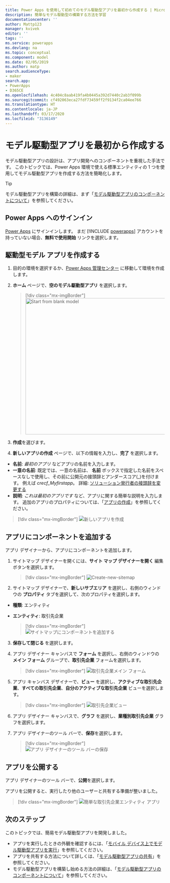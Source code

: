 ```yaml
---
title: Power Apps を使用して初めてのモデル駆動型アプリを最初から作成する | Microsoft Docs
description: 簡単なモデル駆動型の構築する方法を学習
documentationcenter: ''
author: Mattp123
manager: kvivek
editor: ''
tags: ''
ms.service: powerapps
ms.devlang: na
ms.topic: conceptual
ms.component: model
ms.date: 02/05/2019
ms.author: matp
search.audienceType:
- maker
search.app:
- PowerApps
- D365CE
ms.openlocfilehash: 4c404c8aab419fa4b0445a392d7440c2ab3f099b
ms.sourcegitcommit: cf492063eca27fdf73459ff2f9134f2ca04ee766
ms.translationtype: HT
ms.contentlocale: ja-JP
ms.lasthandoff: 03/17/2020
ms.locfileid: "3136149"
---
```

# <a name="build-your-first-model-driven-app-from-scratch"></a>モデル駆動型アプリを最初から作成する
モデル駆動型アプリの設計は、アプリ開発へのコンポーネントを重視した手法です。 このトピックでは、Power Apps 環境で使える標準エンティティの 1 つを使用してモデル駆動型アプリを作成する方法を簡略化します。

> [!TIP]
> モデル駆動型アプリを構築の詳細は、まず「[モデル駆動型アプリのコンポーネントについて](model-driven-app-components.md)」を参照してください。 

## <a name="sign-in-to-power-apps"></a>Power Apps へのサインイン
[Power Apps](https://make.powerapps.com/) にサインインします。 まだ [!INCLUDE [powerapps](../../includes/powerapps.md)] アカウントを持っていない場合、**無料で使用開始** リンクを選択します。 

## <a name="create-your-model-driven-app"></a>駆動型モデル アプリを作成する

1.    目的の環境を選択するか、[Power Apps 管理センター](https://admin.powerapps.com/) に移動して環境を作成します。

2.  **ホーム** ページで、**空のモデル駆動型アプリ** を選択します。

    > [!div class="mx-imgBorder"] 
    > <img src="media/build-first-model-driven-app/start-from-blank-model-driven.png" alt="Start from blank model" height="429" width="673">

3.  **作成**を選びます。

3.    **新しいアプリの作成** ページで、以下の情報を入力し、**完了** を選択します。 
  - **名前**: *最初のアプリ* などアプリの名前を入力します。 
  - **一意の名前**: 既定では、一意の名前は、 **名前** ボックスで指定した名前をスペースなしで使用し、その前に公開元の接頭辞とアンダースコア(_)を付けます。 例えば *crecf_Myfirstapp*。 詳細: [ソリューション発行者の接頭辞を変更する](../common-data-service/change-solution-publisher-prefix.md)
  - **説明**: *これは最初のアプリです* など、アプリに関する簡単な説明を入力します。
追加のアプリのプロパティについては、「[アプリの作成](create-edit-app.md#create-an-app)」を参照してください。

  > [!div class="mx-imgBorder"] 
  > ![新しいアプリを作成](media/create-new-app.png "新しいアプリを作成")

## <a name="add-components-to-your-app"></a>アプリにコンポーネントを追加する
アプリ デザイナーから、アプリにコンポーネントを追加します。
1.    サイトマップ デザイナーを開くには、**サイト マップ デザイナーを開く** 編集ボタンを選択します。

      > [!div class="mx-imgBorder"] 
      > ![Create-new-sitemap](media/build-first-model-driven-app/new-sitemap.png "サイト マップ デザイナー")

2.    サイトマップ デザイナーで、**新しいサブエリア** を選択し、右側のウィンドウの **プロパティ** タブを選択して、次のプロパティを選択します。
  - **種類**: エンティティ
  - **エンティティ**: 取引先企業

    > [!div class="mx-imgBorder"] 
    > ![サイトマップにコンポーネントを追加する](media/build-first-model-driven-app/sitemap.png "新しいサブエリア")

3.    **保存して閉じる** を選択します。
4.    アプリ デザイナー キャンバスで **フォーム** を選択し、右側のウィンドウの **メイン フォーム** グループで、**取引先企業** フォームを選択します。

      > [!div class="mx-imgBorder"] 
      > ![取引先企業メイン フォーム](media/build-first-model-driven-app/main-form.png "アプリ フォーム")

5.    アプリ キャンバス デザイナーで、**ビュー** を選択し、**アクティブな取引先企業**、**すべての取引先企業**、**自分のアクティブな取引先企業** ビューを選択します。<!-- All checkbox seems to be selected by default -->

      > [!div class="mx-imgBorder"] 
      > ![取引先企業ビュー](media/build-first-model-driven-app/views.png "アプリ ビュー")

6. アプリ デザイナー キャンバスで、**グラフ** を選択し、**業種別取引先企業** グラフを選択します。
7. アプリ デザイナーのツール バーで、**保存**を選択します。

      > [!div class="mx-imgBorder"] 
      > ![アプリ デザイナーのツール バーの保存](media/build-first-model-driven-app/app-designer-toolbar.png "アプリの保存")
 
<!-- ##  Validate your app
This step checks for component dependencies that are required for the app to work, but haven't yet been added to the app. 

1. On the app designer canvas, select the component that indicates a dependency, such as the **Forms** component. Then, on the right-pane select the **Required** tab, expand **Entity Dependencies** and then select all required dependencies. 

    ![Add dependencies](media/build-first-model-driven-app/resolve-dependencies.png)

2. Select **Add Dependencies**.
3. On the app designer toolbar, select **Save**.  -->

## <a name="publish-your-app"></a>アプリを公開する
アプリ デザイナーのツール バーで、**公開**を選択します。

アプリを公開すると、実行したり他のユーザーと共有する準備が整いました。

  > [!div class="mx-imgBorder"] 
  > ![簡単な取引先企業エンティティ アプリ](media/build-first-model-driven-app/accounts-quickstart-app.png "アプリの実行")

## <a name="next-steps"></a>次のステップ
このトピックでは、簡易モデル駆動型アプリを開発しました。 
- アプリを実行したときの外観を確認するには、「[モバイル デバイス上でモデル駆動型アプリを実行](../../user/run-app-client-model-driven.md)」を参照してください。
- アプリを共有する方法について詳しくは、「[モデル駆動型アプリの共有](share-model-driven-app.md)」を参照してください。
- モデル駆動型アプリを構築し始める方法の詳細は、「[モデル駆動型アプリのコンポーネントについて](model-driven-app-components.md)」を参照してください。
